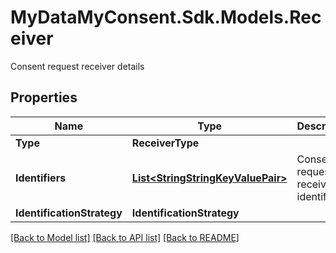 # MyDataMyConsent.Sdk.Models.Receiver
Consent request receiver details

## Properties

Name | Type | Description | Notes
------------ | ------------- | ------------- | -------------
**Type** | **ReceiverType** |  | [optional] 
**Identifiers** | [**List&lt;StringStringKeyValuePair&gt;**](StringStringKeyValuePair.md) | Consent request receiver identifiers | [optional] 
**IdentificationStrategy** | **IdentificationStrategy** |  | [optional] 

[[Back to Model list]](../README.md#documentation-for-models) [[Back to API list]](../README.md#documentation-for-api-endpoints) [[Back to README]](../README.md)

